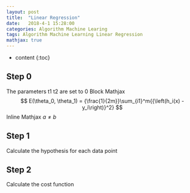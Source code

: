 ```yaml
---
layout: post
title:  "Linear Regression"
date:   2018-4-1 15:28:00
categories: Algorithm Machine Learing
tags: Algorithm Machine Learning Linear Regression
mathjax: true
---
```


* content
{:toc}

## Step 0
The parameters t1 t2 are set to 0
Block Mathjax 
$$
E(\theta_0, \theta_1) = {\frac{1}{2m}}\sum_{i1}^m{{\left(h_i(x) - y_i\right)}^2}
$$
Inline Mathjax $a \neq b$

## Step 1
Calculate the hypothesis for each data point



## Step 2
Calculate the cost function

